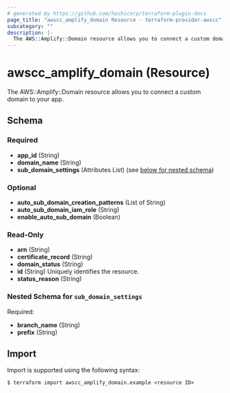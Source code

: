 ```yaml
---
# generated by https://github.com/hashicorp/terraform-plugin-docs
page_title: "awscc_amplify_domain Resource - terraform-provider-awscc"
subcategory: ""
description: |-
  The AWS::Amplify::Domain resource allows you to connect a custom domain to your app.
---
```


# awscc_amplify_domain (Resource)

The AWS::Amplify::Domain resource allows you to connect a custom domain to your app.



<!-- schema generated by tfplugindocs -->
## Schema

### Required

- **app_id** (String)
- **domain_name** (String)
- **sub_domain_settings** (Attributes List) (see [below for nested schema](#nestedatt--sub_domain_settings))

### Optional

- **auto_sub_domain_creation_patterns** (List of String)
- **auto_sub_domain_iam_role** (String)
- **enable_auto_sub_domain** (Boolean)

### Read-Only

- **arn** (String)
- **certificate_record** (String)
- **domain_status** (String)
- **id** (String) Uniquely identifies the resource.
- **status_reason** (String)

<a id="nestedatt--sub_domain_settings"></a>
### Nested Schema for `sub_domain_settings`

Required:

- **branch_name** (String)
- **prefix** (String)

## Import

Import is supported using the following syntax:

```shell
$ terraform import awscc_amplify_domain.example <resource ID>
```
